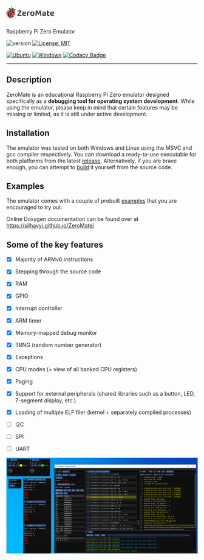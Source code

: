 #  <img src="misc/logos/title.svg" width="25%">

Raspberry Pi Zero Emulator

![version](https://img.shields.io/badge/version-1.0.1-brightgreen)
[![License: MIT](https://img.shields.io/badge/License-MIT-brightgreen.svg)](LICENSE)

[![Ubuntu](https://github.com/silhavyj/ZeroMate/actions/workflows/ubuntu.yml/badge.svg)](https://github.com/silhavyj/ZeroMate/actions/workflows/ubuntu.yml)
[![Windows](https://github.com/silhavyj/ZeroMate/actions/workflows/windows.yml/badge.svg)](https://github.com/silhavyj/ZeroMate/actions/workflows/windows.yml)
[![Codacy Badge](https://app.codacy.com/project/badge/Grade/ecdf90cb11424b19a184ad5a34c7c820)](https://www.codacy.com/gh/silhavyj/ZeroMate/dashboard?utm_source=github.com&amp;utm_medium=referral&amp;utm_content=silhavyj/ZeroMate&amp;utm_campaign=Badge_Grade)

---

## Description

ZeroMate is an educational Raspberry Pi Zero emulator designed specifically as a **debugging tool for operating system development**. While using the emulator, please keep in mind that certain features may be missing or limited, as it is still under active development.

## Installation

The emulator was tested on both Windows and Linux using the MSVC and gcc compiler respectively. You can download a ready-to-use executable for both platforms from the latest [release](https://github.com/silhavyj/ZeroMate/releases). Alternatively, if you are brave enough, you can attempt to [build](docs/build.md) it yourself from the source code.

## Examples 

The emulator comes with a couple of prebuilt [examples](examples/README.md) that you are encouraged to try out.

Online Doxygen documentation can be found over at https://silhavyj.github.io/ZeroMate/

## Some of the key features

- [x] Majority of ARMv6 instructions
- [x] Stepping through the source code
- [x] RAM
- [x] GPIO
- [x] Interrupt controller
- [x] ARM timer
- [x] Memory-mapped debug monitor
- [x] TRNG (random number generator)
- [x] Exceptions
- [x] CPU modes (+ view of all banked CPU registers)
- [x] Paging
- [x] Support for external peripherals (shared libraries such as a button, LED, 7-segment display, etc.)
- [x] Loading of multiple ELF filer (kernel + separately compiled processes)
- [ ] I2C
- [ ] SPI
- [ ] UART 


<img src="misc/screenshots/screenshot-01.png">